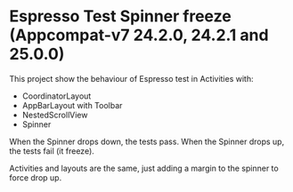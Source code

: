 Espresso Test Spinner freeze (Appcompat-v7 24.2.0, 24.2.1 and 25.0.0)
================================================

This project show the behaviour of Espresso test in Activities with:

 - CoordinatorLayout
 - AppBarLayout with Toolbar
 - NestedScrollView
 - Spinner

When the Spinner drops down, the tests pass.
When the Spinner drops up, the tests fail (it freeze).

Activities and layouts are the same, just adding a margin to the spinner to force drop up.

